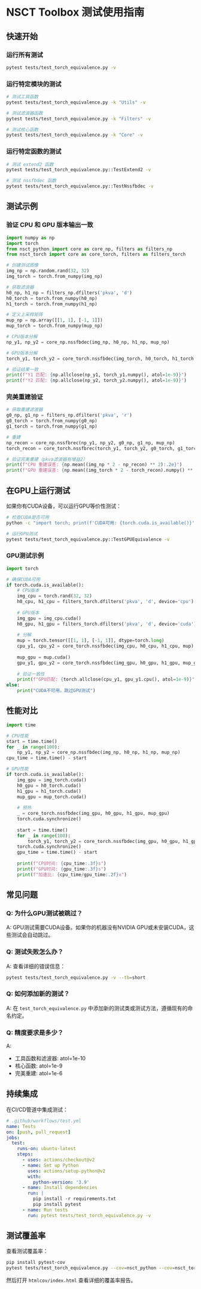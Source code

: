 # NSCT Toolbox 测试使用指南

## 快速开始

### 运行所有测试
```bash
pytest tests/test_torch_equivalence.py -v
```

### 运行特定模块的测试
```bash
# 测试工具函数
pytest tests/test_torch_equivalence.py -k "Utils" -v

# 测试滤波器函数
pytest tests/test_torch_equivalence.py -k "Filters" -v

# 测试核心函数
pytest tests/test_torch_equivalence.py -k "Core" -v
```

### 运行特定函数的测试
```bash
# 测试 extend2 函数
pytest tests/test_torch_equivalence.py::TestExtend2 -v

# 测试 nssfbdec 函数
pytest tests/test_torch_equivalence.py::TestNssfbdec -v
```

## 测试示例

### 验证 CPU 和 GPU 版本输出一致

```python
import numpy as np
import torch
from nsct_python import core as core_np, filters as filters_np
from nsct_torch import core as core_torch, filters as filters_torch

# 创建测试图像
img_np = np.random.rand(32, 32)
img_torch = torch.from_numpy(img_np)

# 获取滤波器
h0_np, h1_np = filters_np.dfilters('pkva', 'd')
h0_torch = torch.from_numpy(h0_np)
h1_torch = torch.from_numpy(h1_np)

# 定义上采样矩阵
mup_np = np.array([[1, 1], [-1, 1]])
mup_torch = torch.from_numpy(mup_np)

# CPU版本分解
np_y1, np_y2 = core_np.nssfbdec(img_np, h0_np, h1_np, mup_np)

# GPU版本分解
torch_y1, torch_y2 = core_torch.nssfbdec(img_torch, h0_torch, h1_torch, mup_torch)

# 验证结果一致
print(f"Y1 匹配: {np.allclose(np_y1, torch_y1.numpy(), atol=1e-9)}")
print(f"Y2 匹配: {np.allclose(np_y2, torch_y2.numpy(), atol=1e-9)}")
```

### 完美重建验证

```python
# 获取重建滤波器
g0_np, g1_np = filters_np.dfilters('pkva', 'r')
g0_torch = torch.from_numpy(g0_np)
g1_torch = torch.from_numpy(g1_np)

# 重建
np_recon = core_np.nssfbrec(np_y1, np_y2, g0_np, g1_np, mup_np)
torch_recon = core_torch.nssfbrec(torch_y1, torch_y2, g0_torch, g1_torch, mup_torch)

# 验证完美重建（pkva滤波器有增益2）
print(f"CPU 重建误差: {np.mean((img_np * 2 - np_recon) ** 2):.2e}")
print(f"GPU 重建误差: {np.mean((img_torch * 2 - torch_recon).numpy() ** 2):.2e}")
```

## 在GPU上运行测试

如果你有CUDA设备，可以运行GPU等价性测试：

```bash
# 检查CUDA是否可用
python -c "import torch; print(f'CUDA可用: {torch.cuda.is_available()}')"

# 运行GPU测试
pytest tests/test_torch_equivalence.py::TestGPUEquivalence -v
```

### GPU测试示例

```python
import torch

# 确保CUDA可用
if torch.cuda.is_available():
    # CPU版本
    img_cpu = torch.rand(32, 32)
    h0_cpu, h1_cpu = filters_torch.dfilters('pkva', 'd', device='cpu')
    
    # GPU版本
    img_gpu = img_cpu.cuda()
    h0_gpu, h1_gpu = filters_torch.dfilters('pkva', 'd', device='cuda')
    
    # 分解
    mup = torch.tensor([[1, 1], [-1, 1]], dtype=torch.long)
    cpu_y1, cpu_y2 = core_torch.nssfbdec(img_cpu, h0_cpu, h1_cpu, mup)
    
    mup_gpu = mup.cuda()
    gpu_y1, gpu_y2 = core_torch.nssfbdec(img_gpu, h0_gpu, h1_gpu, mup_gpu)
    
    # 验证一致性
    print(f"GPU匹配: {torch.allclose(cpu_y1, gpu_y1.cpu(), atol=1e-9)}")
else:
    print("CUDA不可用，跳过GPU测试")
```

## 性能对比

```python
import time

# CPU性能
start = time.time()
for _ in range(100):
    np_y1, np_y2 = core_np.nssfbdec(img_np, h0_np, h1_np, mup_np)
cpu_time = time.time() - start

# GPU性能
if torch.cuda.is_available():
    img_gpu = img_torch.cuda()
    h0_gpu = h0_torch.cuda()
    h1_gpu = h1_torch.cuda()
    mup_gpu = mup_torch.cuda()
    
    # 预热
    _ = core_torch.nssfbdec(img_gpu, h0_gpu, h1_gpu, mup_gpu)
    torch.cuda.synchronize()
    
    start = time.time()
    for _ in range(100):
        torch_y1, torch_y2 = core_torch.nssfbdec(img_gpu, h0_gpu, h1_gpu, mup_gpu)
    torch.cuda.synchronize()
    gpu_time = time.time() - start
    
    print(f"CPU时间: {cpu_time:.3f}s")
    print(f"GPU时间: {gpu_time:.3f}s")
    print(f"加速比: {cpu_time/gpu_time:.2f}x")
```

## 常见问题

### Q: 为什么GPU测试被跳过？
A: GPU测试需要CUDA设备。如果你的机器没有NVIDIA GPU或未安装CUDA，这些测试会自动跳过。

### Q: 测试失败怎么办？
A: 查看详细的错误信息：
```bash
pytest tests/test_torch_equivalence.py -v --tb=short
```

### Q: 如何添加新的测试？
A: 在 `test_torch_equivalence.py` 中添加新的测试类或测试方法，遵循现有的命名约定。

### Q: 精度要求是多少？
A: 
- 工具函数和滤波器: atol=1e-10
- 核心函数: atol=1e-9
- 完美重建: atol=1e-6

## 持续集成

在CI/CD管道中集成测试：

```yaml
# .github/workflows/test.yml
name: Tests
on: [push, pull_request]
jobs:
  test:
    runs-on: ubuntu-latest
    steps:
      - uses: actions/checkout@v2
      - name: Set up Python
        uses: actions/setup-python@v2
        with:
          python-version: '3.9'
      - name: Install dependencies
        run: |
          pip install -r requirements.txt
          pip install pytest
      - name: Run tests
        run: pytest tests/test_torch_equivalence.py -v
```

## 测试覆盖率

查看测试覆盖率：

```bash
pip install pytest-cov
pytest tests/test_torch_equivalence.py --cov=nsct_python --cov=nsct_torch --cov-report=html
```

然后打开 `htmlcov/index.html` 查看详细的覆盖率报告。

